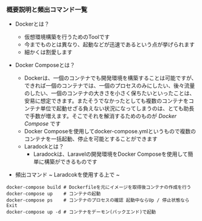 ### 概要説明と頻出コマンド一覧

- Dockerとは？
  - 仮想環境構築を行うためのToolです
  - 今までものとは異なり、起動などが迅速であるという点が挙げられます
  - 細かくは割愛します

- Docker Composeとは？
  - Dockerは、一個のコンテナでも開発環境を構築することは可能ですが、できれば一個のコンテナでは、一個のプロセスのみにしたい、後々流量のしたい、一個のコンテナの大きさを小さく保ちたいといったことは、安易に想定できます。またそうでなかったとしても複数のコンテナをコンテナ単位で起動せざる負えない状況になってしまうのは、とても助長で手数が増えます。そこでそれを解消するためのものが *Docker Compose* です
  - Docker Composeを使用してdocker-compose.ymlというもので複数のコンテナを一括起動、停止を可能とすることができます 
  - Laradockとは？
    - Laradockは、Laravelの開発環境をDocker Composeを使用して簡単に構築ができるものです

- 頻出コマンド ~ Laradcokを使用する上で ~ 
```shell
docker-compose build # Dockerfileを元にイメージを取得後コンテナの作成を行う
docker-compose up    # コンテナの起動
docker-compose ps    # コンテナのプロセスの確認 起動中ならUp / 停止状態ならExit
docker-compose up -d # コンテナをデーモン(バックエンド)で起動
```

